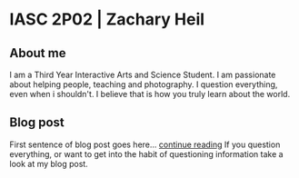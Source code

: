 # IASC 2P02 | Zachary Heil

## About me

I am a Third Year Interactive Arts and Science Student. I am passionate about helping people, teaching and photography. I question everything, even when i shouldn't. I believe that is how you truly learn about the world.

## Blog post

First sentence of blog post goes here... [continue reading](index.html)
If you question everything, or want to get into the habit of questioning information take a look at my blog post.
